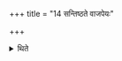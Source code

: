 +++
title = "14 सन्तिष्ठते वाजपेयः"

+++

<details><summary>थिते</summary>

सन्तिष्ठते वाजपेयः १४
</details>
